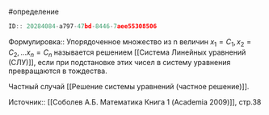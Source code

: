 #определение

```javascript
ID:: 20284084-a797-47bd-8446-7aee55308506
```

Формулировка:: Упорядоченное множество из n величин $x_1=C_{1}, x_2=C_{2}, ... x_n=C_{n}$ называется решением [[Система Линейных уравнений (СЛУ)]], если при подстановке этих чисел в систему уравнения превращаются в тождества.

Частный случай [[Решение системы уравнений (частное решение)]].

Источник:: [[Соболев А.Б. Математика Книга 1 (Academia 2009)]], стр.38